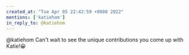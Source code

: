 ```yaml
---
created_at: "Tue Apr 05 22:42:59 +0000 2022"
mentions: ['katiehom']
in_reply_to: @katiehom
---
```


@katiehom Can't wait to see the unique contributions you come up with Katie!😀